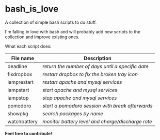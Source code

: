 # bash_is_love
A collection of simple bash scripts to do stuff.

I'm falling in love with bash and will probably add new scripts to the collection and improve existing ones.

What each script does:

File name | Description
------------ | ------------- 
deadline | *return the number of days until a specific date*
fixdropbox | *restart dropbox to fix the broken tray icon*
lamprestart | *restart apache and mysql services*
lampstart | *start apache and mysql services*
lampstop | *stop apache and mysql services*
pomodoro | *start a pomodoro session with break afterwards*
showpkg | *search packages by name*
watchbattery | *monitor battery level and charge/discharge rate*

**Feel free to contribute!** 

